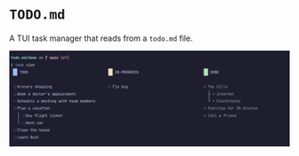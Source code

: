 # `TODO.md`

A TUI task manager that reads from a `todo.md` file.

![todomd-screen](./demo/demo.png)
